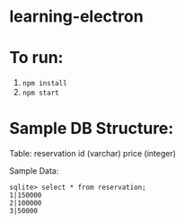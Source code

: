 # learning-electron

# To run:
1. `npm install`
2. `npm start`

# Sample DB Structure:
Table: reservation
id (varchar)
price (integer)

Sample Data:
```
sqlite> select * from reservation;
1|150000
2|100000
3|50000
```